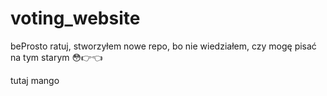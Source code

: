 # voting_website
beProsto ratuj, stworzyłem nowe repo, bo nie wiedziałem, czy mogę pisać na tym starym 😳👉👈

tutaj mango

